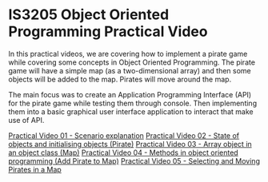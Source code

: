 # IS3205 Object Oriented Programming Practical Video

In this practical videos, we are covering how to implement a pirate game while covering some concepts in Object Oriented Programming. The pirate game will have a simple map (as a two-dimensional array) and then some objects will be added to the map. Pirates will move around the map.

The main focus was to create an Application Programming Interface (API) for the pirate game while testing them through console. Then implementing them into a basic graphical user interface application to interact that make use of API.

[Practical Video 01 - Scenario explanation](https://drive.google.com/file/d/1k7J1ZQnEjYQolW1vDn8gnARYi3FgJVJU/view)
[Practical Video 02 - State of objects and initialising objects (Pirate)]()
[Practical Video 03 - Array object in an object class (Map)]()
[Practical Video 04 - Methods in object oriented programming (Add Pirate to Map)]()
[Practical Video 05 - Selecting and Moving Pirates in a Map]()
